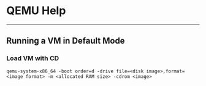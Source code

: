# QEMU Help
---

## Running a VM in Default Mode

### Load VM with CD
`qemu-system-x86_64 -boot order=d -drive file=<disk image>,format=<image format> -m <allocated RAM size> -cdrom <image>`
